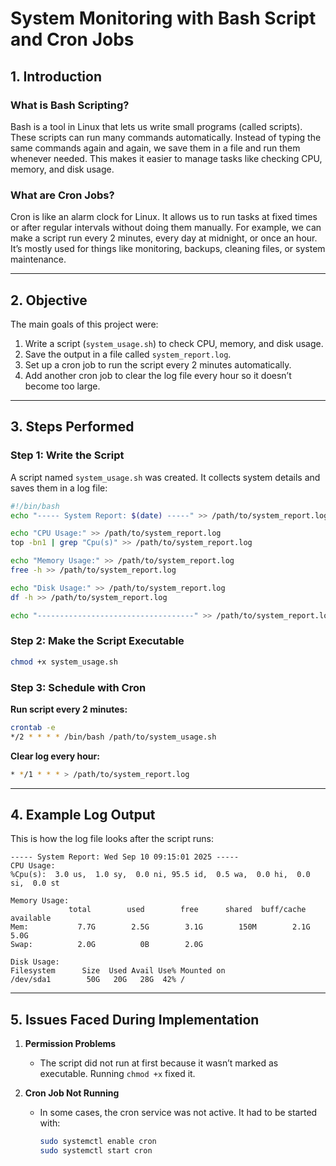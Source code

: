 # System Monitoring with Bash Script and Cron Jobs  

## 1. Introduction  

### What is Bash Scripting?  
Bash is a tool in Linux that lets us write small programs (called scripts). These scripts can run many commands automatically. Instead of typing the same commands again and again, we save them in a file and run them whenever needed. This makes it easier to manage tasks like checking CPU, memory, and disk usage.  

### What are Cron Jobs?  
Cron is like an alarm clock for Linux. It allows us to run tasks at fixed times or after regular intervals without doing them manually. For example, we can make a script run every 2 minutes, every day at midnight, or once an hour. It’s mostly used for things like monitoring, backups, cleaning files, or system maintenance.  

---

## 2. Objective  
The main goals of this project were:  
1. Write a script (`system_usage.sh`) to check CPU, memory, and disk usage.  
2. Save the output in a file called `system_report.log`.  
3. Set up a cron job to run the script every 2 minutes automatically.  
4. Add another cron job to clear the log file every hour so it doesn’t become too large.  

---

## 3. Steps Performed  

### Step 1: Write the Script  
A script named `system_usage.sh` was created. It collects system details and saves them in a log file:  

```bash
#!/bin/bash
echo "----- System Report: $(date) -----" >> /path/to/system_report.log

echo "CPU Usage:" >> /path/to/system_report.log
top -bn1 | grep "Cpu(s)" >> /path/to/system_report.log

echo "Memory Usage:" >> /path/to/system_report.log
free -h >> /path/to/system_report.log

echo "Disk Usage:" >> /path/to/system_report.log
df -h >> /path/to/system_report.log

echo "-----------------------------------" >> /path/to/system_report.log
```

### Step 2: Make the Script Executable  
```bash
chmod +x system_usage.sh
```

### Step 3: Schedule with Cron  

**Run script every 2 minutes:**  
```bash
crontab -e
*/2 * * * * /bin/bash /path/to/system_usage.sh
```

**Clear log every hour:**  
```bash
* */1 * * * > /path/to/system_report.log
```

---

## 4. Example Log Output  

This is how the log file looks after the script runs:  

```
----- System Report: Wed Sep 10 09:15:01 2025 -----
CPU Usage:
%Cpu(s):  3.0 us,  1.0 sy,  0.0 ni, 95.5 id,  0.5 wa,  0.0 hi,  0.0 si,  0.0 st

Memory Usage:
             total        used        free      shared  buff/cache   available
Mem:           7.7G        2.5G        3.1G        150M        2.1G        5.0G
Swap:          2.0G          0B        2.0G

Disk Usage:
Filesystem      Size  Used Avail Use% Mounted on
/dev/sda1        50G   20G   28G  42% /
```

---

## 5. Issues Faced During Implementation  

1. **Permission Problems**  
   - The script did not run at first because it wasn’t marked as executable. Running `chmod +x` fixed it.  
 
2. **Cron Job Not Running**  
   - In some cases, the cron service was not active. It had to be started with:  
     ```bash
     sudo systemctl enable cron
     sudo systemctl start cron
     ```  

